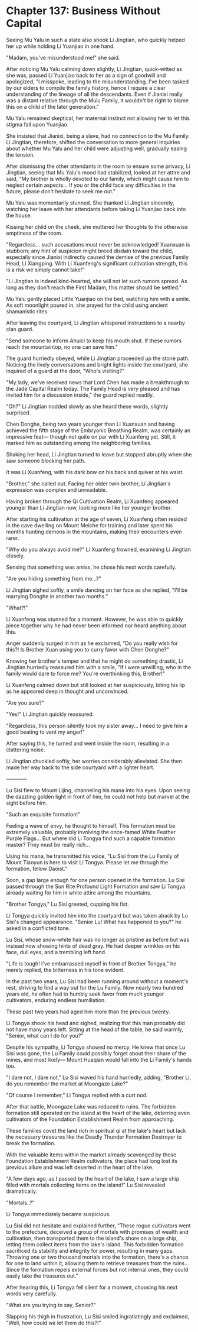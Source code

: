 # Chapter 137: Business Without Capital

Seeing Mu Yalu in such a state also shook Li Jingtian, who quickly helped her up while holding Li Yuanjiao in one hand.

"Madam, you've misunderstood me!" she said.

After noticing Mu Yalu calming down slightly, Li Jingtian, quick-witted as she was, passed Li Yuanjiao back to her as a sign of goodwill and apologized, "I misspoke, leading to the misunderstanding. I've been tasked by our elders to compile the family history, hence I require a clear understanding of the lineage of all the descendants. Even if Jianixi really was a distant relative through the Mulu Family, it wouldn't be right to blame this on a child of the later generation."

Mu Yalu remained skeptical, her maternal instinct not allowing her to let this stigma fall upon Yuanjiao.

She insisted that Jianixi, being a slave, had no connection to the Mu Family. Li Jingtian, therefore, shifted the conversation to more general inquiries about whether Mu Yalu and her child were adjusting well, gradually easing the tension.

After dismissing the other attendants in the room to ensure some privacy, Li Jingtian, seeing that Mu Yalu's mood had stabilized, looked at her attire and said, "My brother is wholly devoted to our family, which might cause him to neglect certain aspects... If you or the child face any difficulties in the future, please don't hesitate to seek me out."

Mu Yalu was momentarily stunned. She thanked Li Jingtian sincerely, watching her leave with her attendants before taking Li Yuanjiao back into the house.

Kissing her child on the cheek, she muttered her thoughts to the otherwise emptiness of the room.

"Regardless... such accusations must never be acknowledged! Xuanxuan is stubborn; any hint of suspicion might breed disdain toward the child, especially since Jianixi indirectly caused the demise of the previous Family Head, Li Xiangping. With Li Xuanfeng's significant cultivation strength, this is a risk we simply cannot take!"

"Li Jingtian is indeed kind-hearted, she will not let such rumors spread. As long as they don't reach the First Madam, this matter should be settled."

Mu Yalu gently placed Little Yuanjiao on the bed, watching him with a smile. As soft moonlight poured in, she prayed for the child using ancient shamanistic rites.

After leaving the courtyard, Li Jingtian whispered instructions to a nearby clan guard.

"Send someone to inform Ahuici to keep his mouth shut. If these rumors reach the mountaintop, no one can save him."

The guard hurriedly obeyed, while Li Jingtian proceeded up the stone path. Noticing the lively conversations and bright lights inside the courtyard, she inquired of a guard at the door, "Who's visiting?"

"My lady, we've received news that Lord Chen has made a breakthrough to the Jade Capital Realm today. The Family Head is very pleased and has invited him for a discussion inside," the guard replied readily.

"Oh?" Li Jingtian nodded slowly as she heard these words, slightly surprised.

Chen Donghe, being two years younger than Li Xuanxuan and having achieved the fifth stage of the Embryonic Breathing Realm, was certainly an impressive feat— though not quite on par with Li Xuanfeng yet. Still, it marked him as outstanding among the neighboring families.

Shaking her head, Li Jingtian turned to leave but stopped abruptly when she saw someone blocking her path.

It was Li Xuanfeng, with his dark bow on his back and quiver at his waist.

"Brother," she called out. Facing her older twin brother, Li Jingtian's expression was complex and unreadable.

Having broken through the Qi Cultivation Realm, Li Xuanfeng appeared younger than Li Jingtian now, looking more like her younger brother.

After starting his cultivation at the age of seven, Li Xuanfeng often resided in the cave dwelling on Mount Meiche for training and later spent his months hunting demons in the mountains, making their encounters even rarer.

"Why do you always avoid me?" Li Xuanfeng frowned, examining Li Jingtian closely.

Sensing that something was amiss, he chose his next words carefully.

"Are you hiding something from me...?"

Li Jingtian sighed softly, a smile dancing on her face as she replied, "I'll be marrying Donghe in another two months."

"What?!"

Li Xuanfeng was stunned for a moment. However, he was able to quickly piece together why he had never been informed nor heard anything about this.

Anger suddenly surged in him as he exclaimed, "Do you really wish for this?! Is Brother Xuan using you to curry favor with Chen Donghe?"

Knowing her brother's temper and that he might do something drastic, Li Jingtian hurriedly reassured him with a smile, "If I were unwilling, who in the family would dare to force me? You're overthinking this, Brother!"

Li Xuanfeng calmed down but still looked at her suspiciously, biting his lip as he appeared deep in thought and unconvinced.

"Are you sure?"

"Yes!" Li Jingtian quickly reassured.

"Regardless, this person silently took my sister away... I need to give him a good beating to vent my anger!"

After saying this, he turned and went inside the room, resulting in a clattering noise.

Li Jingtian chuckled softly, her worries considerably alleviated. She then made her way back to the side courtyard with a lighter heart.

————

Lu Sisi flew to Mount Lijing, channeling his mana into his eyes. Upon seeing the dazzling golden light in front of him, he could not help but marvel at the sight before him.

"Such an exquisite formation!"

Feeling a wave of envy, he thought to himself, This formation must be extremely valuable, probably involving the once-famed White Feather Purple Flags... But where did Li Tongya find such a capable formation master? They must be really rich...

Using his mana, he transmitted his voice, "Lu Sisi from the Lu Family of Mount Tiaoyun is here to visit Li Tongya. Please let me through the formation, fellow Daoist."

Soon, a gap large enough for one person opened in the formation. Lu Sisi passed through the Sun Rite Profound Light Formation and saw Li Tongya already waiting for him in white attire among the mountains.

"Brother Tongya," Lu Sisi greeted, cupping his fist.

Li Tongya quickly invited him into the courtyard but was taken aback by Lu Sisi's changed appearance. "Senior Lu! What has happened to you?" he asked in a conflicted tone.

Lu Sisi, whose snow-white hair was no longer as pristine as before but was instead now showing hints of dead gray. He had deeper wrinkles on his face, dull eyes, and a trembling left hand.

"Life is tough! I've embarrassed myself in front of Brother Tongya," he merely replied, the bitterness in his tone evident.

In the past two years, Lu Sisi had been running around without a moment's rest, striving to find a way out for the Lu Family. Now nearly two hundred years old, he often had to humbly seek favor from much younger cultivators, enduring endless humiliation.

These past two years had aged him more than the previous twenty.

Li Tongya shook his head and sighed, realizing that this man probably did not have many years left. Sitting at the head of the table, he said warmly, "Senior, what can I do for you?"

Despite his sympathy, Li Tongya showed no mercy. He knew that once Lu Sisi was gone, the Lu Family could possibly forget about their share of the mines, and most likely— Mount Huaqian would fall into the Li Family's hands too.

"I dare not, I dare not," Lu Sisi waved his hand hurriedly, adding, "Brother Li, do you remember the market at Moongaze Lake?"

"Of course I remember," Li Tongya replied with a curt nod.

After that battle, Moongaze Lake was reduced to ruins. The forbidden formation still operated on the island at the heart of the lake, deterring even cultivators of the Foundation Establishment Realm from approaching.

These families covet the land rich in spiritual qi at the lake's heart but lack the necessary treasures like the Deadly Thunder Formation Destroyer to break the formation.

With the valuable items within the market already scavenged by those Foundation Establishment Realm cultivators, the place had long lost its previous allure and was left deserted in the heart of the lake.

"A few days ago, as I passed by the heart of the lake, I saw a large ship filled with mortals collecting items on the island!" Lu Sisi revealed dramatically.

"Mortals..?"

Li Tongya immediately became suspicious.

Lu Sisi did not hesitate and explained further, "These rogue cultivators went to the prefecture, deceived a group of mortals with promises of wealth and cultivation, then transported them to the island's shore on a large ship, letting them collect items from the lake's island. This forbidden formation sacrificed its stability and integrity for power, resulting in many gaps. Throwing one or two thousand mortals into the formation, there's a chance for one to land within it, allowing them to retrieve treasures from the ruins... Since the formation repels external forces but not internal ones, they could easily take the treasures out."

After hearing this, Li Tongya fell silent for a moment, choosing his next words very carefully.

"What are you trying to say, Senior?"

Slapping his thigh in frustration, Lu Sisi smiled ingratiatingly and exclaimed, "Well, how could we let them do this?!"
